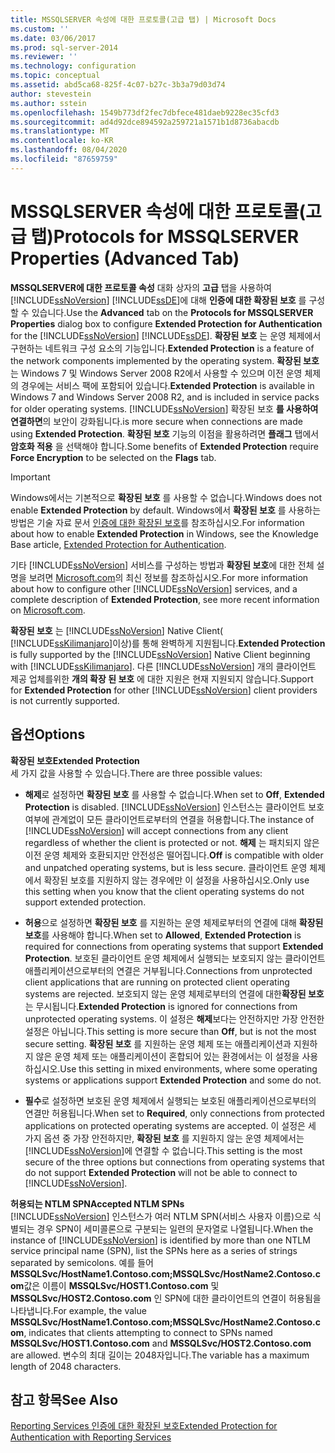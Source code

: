 ```yaml
---
title: MSSQLSERVER 속성에 대한 프로토콜(고급 탭) | Microsoft Docs
ms.custom: ''
ms.date: 03/06/2017
ms.prod: sql-server-2014
ms.reviewer: ''
ms.technology: configuration
ms.topic: conceptual
ms.assetid: abd5ca68-825f-4c07-b27c-3b3a79d03d74
author: stevestein
ms.author: sstein
ms.openlocfilehash: 1549b773df2fec7dbfece481daeb9228ec35cfd3
ms.sourcegitcommit: ad4d92dce894592a259721a1571b1d8736abacdb
ms.translationtype: MT
ms.contentlocale: ko-KR
ms.lasthandoff: 08/04/2020
ms.locfileid: "87659759"
---
```

# <a name="protocols-for-mssqlserver-properties-advanced-tab"></a><span data-ttu-id="ad4c9-102">MSSQLSERVER 속성에 대한 프로토콜(고급 탭)</span><span class="sxs-lookup"><span data-stu-id="ad4c9-102">Protocols for MSSQLSERVER Properties (Advanced Tab)</span></span>
  <span data-ttu-id="ad4c9-103">**MSSQLSERVER에 대한 프로토콜 속성** 대화 상자의 **고급** 탭을 사용하여 [!INCLUDE[ssNoVersion](../../includes/ssnoversion-md.md)] [!INCLUDE[ssDE](../../includes/ssde-md.md)]에 대해 **인증에 대한 확장된 보호** 를 구성할 수 있습니다.</span><span class="sxs-lookup"><span data-stu-id="ad4c9-103">Use the **Advanced** tab on the **Protocols for MSSQLSERVER Properties** dialog box to configure **Extended Protection for Authentication** for the [!INCLUDE[ssNoVersion](../../includes/ssnoversion-md.md)] [!INCLUDE[ssDE](../../includes/ssde-md.md)].</span></span> <span data-ttu-id="ad4c9-104">**확장된 보호** 는 운영 체제에서 구현하는 네트워크 구성 요소의 기능입니다.</span><span class="sxs-lookup"><span data-stu-id="ad4c9-104">**Extended Protection** is a feature of the network components implemented by the operating system.</span></span> <span data-ttu-id="ad4c9-105">**확장된 보호** 는 Windows 7 및 Windows Server 2008 R2에서 사용할 수 있으며 이전 운영 체제의 경우에는 서비스 팩에 포함되어 있습니다.</span><span class="sxs-lookup"><span data-stu-id="ad4c9-105">**Extended Protection** is available in Windows 7 and Windows Server 2008 R2, and is included in service packs for older operating systems.</span></span> [!INCLUDE[ssNoVersion](../../includes/ssnoversion-md.md)] <span data-ttu-id="ad4c9-106">확장된 보호 **를 사용하여 연결하면**의 보안이 강화됩니다.</span><span class="sxs-lookup"><span data-stu-id="ad4c9-106">is more secure when connections are made using **Extended Protection**.</span></span> <span data-ttu-id="ad4c9-107">**확장된 보호** 기능의 이점을 활용하려면 **플래그** 탭에서 **암호화 적용** 을 선택해야 합니다.</span><span class="sxs-lookup"><span data-stu-id="ad4c9-107">Some benefits of **Extended Protection** require **Force Encryption** to be selected on the **Flags** tab.</span></span>  
  
> [!IMPORTANT]  
>  <span data-ttu-id="ad4c9-108">Windows에서는 기본적으로 **확장된 보호** 를 사용할 수 없습니다.</span><span class="sxs-lookup"><span data-stu-id="ad4c9-108">Windows does not enable **Extended Protection** by default.</span></span> <span data-ttu-id="ad4c9-109">Windows에서 **확장된 보호** 를 사용하는 방법은 기술 자료 문서 [인증에 대한 확장된 보호](https://go.microsoft.com/fwlink/?LinkId=178431)를 참조하십시오.</span><span class="sxs-lookup"><span data-stu-id="ad4c9-109">For information about how to enable **Extended Protection** in Windows, see the Knowledge Base article, [Extended Protection for Authentication](https://go.microsoft.com/fwlink/?LinkId=178431).</span></span>  
  
 <span data-ttu-id="ad4c9-110">기타 [!INCLUDE[ssNoVersion](../../includes/ssnoversion-md.md)] 서비스를 구성하는 방법과 **확장된 보호**에 대한 전체 설명을 보려면 [Microsoft.com](https://go.microsoft.com/fwlink/?LinkId=177752)의 최신 정보를 참조하십시오.</span><span class="sxs-lookup"><span data-stu-id="ad4c9-110">For more information about how to configure other [!INCLUDE[ssNoVersion](../../includes/ssnoversion-md.md)] services, and a complete description of **Extended Protection**, see more recent information on [Microsoft.com](https://go.microsoft.com/fwlink/?LinkId=177752).</span></span>  
  
 <span data-ttu-id="ad4c9-111">**확장된 보호** 는 [!INCLUDE[ssNoVersion](../../includes/ssnoversion-md.md)] Native Client( [!INCLUDE[ssKilimanjaro](../../includes/sskilimanjaro-md.md)]이상)를 통해 완벽하게 지원됩니다.</span><span class="sxs-lookup"><span data-stu-id="ad4c9-111">**Extended Protection** is fully supported by the [!INCLUDE[ssNoVersion](../../includes/ssnoversion-md.md)] Native Client beginning with [!INCLUDE[ssKilimanjaro](../../includes/sskilimanjaro-md.md)].</span></span> <span data-ttu-id="ad4c9-112">다른 [!INCLUDE[ssNoVersion](../../includes/ssnoversion-md.md)] 개의 클라이언트 제공 업체를위한 **개의 확장 된 보호** 에 대한 지원은 현재 지원되지 않습니다.</span><span class="sxs-lookup"><span data-stu-id="ad4c9-112">Support for **Extended Protection** for other [!INCLUDE[ssNoVersion](../../includes/ssnoversion-md.md)] client providers is not currently supported.</span></span>  
  
## <a name="options"></a><span data-ttu-id="ad4c9-113">옵션</span><span class="sxs-lookup"><span data-stu-id="ad4c9-113">Options</span></span>  
 <span data-ttu-id="ad4c9-114">**확장된 보호**</span><span class="sxs-lookup"><span data-stu-id="ad4c9-114">**Extended Protection**</span></span>  
 <span data-ttu-id="ad4c9-115">세 가지 값을 사용할 수 있습니다.</span><span class="sxs-lookup"><span data-stu-id="ad4c9-115">There are three possible values:</span></span>  
  
-   <span data-ttu-id="ad4c9-116">**해제**로 설정하면 **확장된 보호** 를 사용할 수 없습니다.</span><span class="sxs-lookup"><span data-stu-id="ad4c9-116">When set to **Off**, **Extended Protection** is disabled.</span></span> <span data-ttu-id="ad4c9-117">[!INCLUDE[ssNoVersion](../../includes/ssnoversion-md.md)] 인스턴스는 클라이언트 보호 여부에 관계없이 모든 클라이언트로부터의 연결을 허용합니다.</span><span class="sxs-lookup"><span data-stu-id="ad4c9-117">The instance of [!INCLUDE[ssNoVersion](../../includes/ssnoversion-md.md)] will accept connections from any client regardless of whether the client is protected or not.</span></span> <span data-ttu-id="ad4c9-118">**해제** 는 패치되지 않은 이전 운영 체제와 호환되지만 안전성은 떨어집니다.</span><span class="sxs-lookup"><span data-stu-id="ad4c9-118">**Off** is compatible with older and unpatched operating systems, but is less secure.</span></span> <span data-ttu-id="ad4c9-119">클라이언트 운영 체제에서 확장된 보호를 지원하지 않는 경우에만 이 설정을 사용하십시오.</span><span class="sxs-lookup"><span data-stu-id="ad4c9-119">Only use this setting when you know that the client operating systems do not support extended protection.</span></span>  
  
-   <span data-ttu-id="ad4c9-120">**허용**으로 설정하면 **확장된 보호** 를 지원하는 운영 체제로부터의 연결에 대해 **확장된 보호**를 사용해야 합니다.</span><span class="sxs-lookup"><span data-stu-id="ad4c9-120">When set to **Allowed**, **Extended Protection** is required for connections from operating systems that support **Extended Protection**.</span></span> <span data-ttu-id="ad4c9-121">보호된 클라이언트 운영 체제에서 실행되는 보호되지 않는 클라이언트 애플리케이션으로부터의 연결은 거부됩니다.</span><span class="sxs-lookup"><span data-stu-id="ad4c9-121">Connections from unprotected client applications that are running on protected client operating systems are rejected.</span></span> <span data-ttu-id="ad4c9-122">보호되지 않는 운영 체제로부터의 연결에 대한**확장된 보호** 는 무시됩니다.</span><span class="sxs-lookup"><span data-stu-id="ad4c9-122">**Extended Protection** is ignored for connections from unprotected operating systems.</span></span> <span data-ttu-id="ad4c9-123">이 설정은 **해제**보다는 안전하지만 가장 안전한 설정은 아닙니다.</span><span class="sxs-lookup"><span data-stu-id="ad4c9-123">This setting is more secure than **Off**, but is not the most secure setting.</span></span> <span data-ttu-id="ad4c9-124">**확장된 보호** 를 지원하는 운영 체제 또는 애플리케이션과 지원하지 않은 운영 체제 또는 애플리케이션이 혼합되어 있는 환경에서는 이 설정을 사용하십시오.</span><span class="sxs-lookup"><span data-stu-id="ad4c9-124">Use this setting in mixed environments, where some operating systems or applications support **Extended Protection** and some do not.</span></span>  
  
-   <span data-ttu-id="ad4c9-125">**필수**로 설정하면 보호된 운영 체제에서 실행되는 보호된 애플리케이션으로부터의 연결만 허용됩니다.</span><span class="sxs-lookup"><span data-stu-id="ad4c9-125">When set to **Required**, only connections from protected applications on protected operating systems are accepted.</span></span> <span data-ttu-id="ad4c9-126">이 설정은 세 가지 옵션 중 가장 안전하지만, **확장된 보호** 를 지원하지 않는 운영 체제에서는 [!INCLUDE[ssNoVersion](../../includes/ssnoversion-md.md)]에 연결할 수 없습니다.</span><span class="sxs-lookup"><span data-stu-id="ad4c9-126">This setting is the most secure of the three options but connections from operating systems that do not support **Extended Protection** will not be able to connect to [!INCLUDE[ssNoVersion](../../includes/ssnoversion-md.md)].</span></span>  
  
 <span data-ttu-id="ad4c9-127">**허용되는 NTLM SPN**</span><span class="sxs-lookup"><span data-stu-id="ad4c9-127">**Accepted NTLM SPNs**</span></span>  
 <span data-ttu-id="ad4c9-128">[!INCLUDE[ssNoVersion](../../includes/ssnoversion-md.md)] 인스턴스가 여러 NTLM SPN(서비스 사용자 이름)으로 식별되는 경우 SPN이 세미콜론으로 구분되는 일련의 문자열로 나열됩니다.</span><span class="sxs-lookup"><span data-stu-id="ad4c9-128">When the instance of [!INCLUDE[ssNoVersion](../../includes/ssnoversion-md.md)] is identified by more than one NTLM service principal name (SPN), list the SPNs here as a series of strings separated by semicolons.</span></span> <span data-ttu-id="ad4c9-129">예를 들어 **MSSQLSvc/HostName1.Contoso.com;MSSQLSvc/HostName2.Contoso.com**값은 이름이 **MSSQLSvc/HOST1.Contoso.com** 및 **MSSQLSvc/HOST2.Contoso.com** 인 SPN에 대한 클라이언트의 연결이 허용됨을 나타냅니다.</span><span class="sxs-lookup"><span data-stu-id="ad4c9-129">For example, the value **MSSQLSvc/HostName1.Contoso.com;MSSQLSvc/HostName2.Contoso.com**, indicates that clients attempting to connect to SPNs named **MSSQLSvc/HOST1.Contoso.com** and **MSSQLSvc/HOST2.Contoso.com** are allowed.</span></span> <span data-ttu-id="ad4c9-130">변수의 최대 길이는 2048자입니다.</span><span class="sxs-lookup"><span data-stu-id="ad4c9-130">The variable has a maximum length of 2048 characters.</span></span>  
  
## <a name="see-also"></a><span data-ttu-id="ad4c9-131">참고 항목</span><span class="sxs-lookup"><span data-stu-id="ad4c9-131">See Also</span></span>  
 [<span data-ttu-id="ad4c9-132">Reporting Services 인증에 대한 확장된 보호</span><span class="sxs-lookup"><span data-stu-id="ad4c9-132">Extended Protection for Authentication with Reporting Services</span></span>](../../reporting-services/security/extended-protection-for-authentication-with-reporting-services.md)  
  
  
